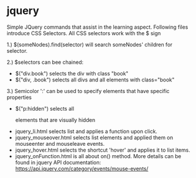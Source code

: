 # jquery
Simple JQuery commands that assist in the learning aspect.
Following files introduce CSS Selectors.
All CSS selectors work with the $ sign

1.) $(someNodes).find(selector) will search someNodes' children for selector.

2.) $selectors can bee chained:
 - $("div.book") selects the div with class "book"
 - $("div, .book") selects all divs and all elements with class="book"

3.) Semicolor ':' can be used to specify elements that have specific properties
 - $("p:hidden") selects all <p> elements that are visually hidden

* jquery_li.html selects list and applies a function upon click.
* jquery_mouseover.html selects list elements and applied them on mouseenter and mouseleave events.
* jquery_hover.html selects the shortcut 'hover' and applies it to list items.
* jquery_onFunction.html is all about on() method. More details can be found in jquery API documentation:
https://api.jquery.com/category/events/mouse-events/
